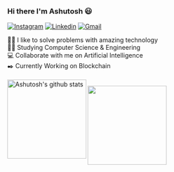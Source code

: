 ### Hi there I'm Ashutosh 😃

[![Instagram](https://img.shields.io/badge/Instagram-E4405F?style=for-the-badge&logo=instagram&logoColor=white)](https://www.instagram.com/waytoashutosh/)
[![Linkedin](https://img.shields.io/badge/LinkedIn-0077B5?style=for-the-badge&logo=linkedin&logoColor=white)](https://www.linkedin.com/in/ashutosh-kr/)
[![Gmail](https://img.shields.io/badge/Gmail-D14836?style=for-the-badge&logo=gmail&logoColor=white)](mailto:ashutoshkr616@gmail.com)

👨‍💻 I like to solve problems with amazing technology <br>
👨‍🎓 Studying Computer Science & Engineering <br>
💻 Collaborate with me on Artificial Intelligence <br>
✒️ Currently Working on Blockchain 
<br>
<br>
<a href="https://github.com/waytoashutosh">
  <img align="left" height="180em" src="https://github-readme-stats.vercel.app/api?username=waytoashutosh&hide_border=true&hide_rank=false&show_icons=true&title_color=606060&text_color=606060&bg_color=00000000" alt="Ashutosh's github stats" />


<a href="https://github-readme-stats.vercel.app/api/top-langs/?username=waytoashutosh&layout=compact&langs_count=8">
  <img  align="left" height="180em" src="https://github-readme-stats.vercel.app/api/top-langs/?username=waytoashutosh&layout=compact&langs_count=10&title_color=606060&text_color=606060&bg_color=00000000&hide_border=true" />
</a>

